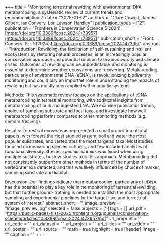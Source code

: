 +++
title = "Monitoring terrestrial rewilding with environmental DNA metabarcoding: a systematic review of current trends and recommendations"
date = "2025-01-02"
authors = ["Clare Cowgill, James Gilbert, Ian Convery, Lori Lawson Handley"]
publication_types = ["2"]
publication = "Frontiers in Conservation Science 5(2024), [https://doi.org/10.3389/fcosc.2024.1473957](https://doi.org/10.3389/fcosc.2024.1473957)"
publication_short = "Front. Conserv. Sci. 5(2024):https://doi.org/10.3389/fcosc.2024.1473957"
abstract = "Introduction: Rewilding, the facilitation of self-sustaining and resilient ecosystems by restoring natural processes, is an increasingly popular conservation approach and potential solution to the biodiversity and climate crises. Outcomes of rewilding can be unpredictable, and monitoring is essential to determine whether ecosystems are recovering. Metabarcoding, particularly of environmental DNA (eDNA), is revolutionizing biodiversity monitoring and could play an important role in understanding the impacts of rewilding but has mostly been applied within aquatic systems.

Methods: This systematic review focuses on the applications of eDNA metabarcoding in terrestrial monitoring, with additional insights from metabarcoding of bulk and ingested DNA. We examine publication trends, choice of sampling substrate and focal taxa, and investigate how well metabarcoding performs compared to other monitoring methods (e.g. camera trapping).

Results: Terrestrial ecosystems represented a small proportion of total papers, with forests the most studied system, soil and water the most popular substrates, and vertebrates the most targeted taxa. Most studies focused on measuring species richness, and few included analyzes of functional diversity. Greater species richness was found when using multiple substrates, but few studies took this approach. Metabarcoding did not consistently outperform other methods in terms of the number of vertebrate taxa detected, and this was likely influenced by choice of marker, sampling substrate and habitat.

Discussion: Our findings indicate that metabarcoding, particularly of eDNA, has the potential to play a key role in the monitoring of terrestrial rewilding, but that further ground- truthing is needed to establish the most appropriate sampling and experimental pipelines for the target taxa and terrestrial system of interest."
abstract_short = ""
image_preview = "image_preview.jpg"
selected = false
projects = ['']
tags = []
url_pdf = "https://public-pages-files-2025.frontiersin.org/journals/conservation-science/articles/10.3389/fcosc.2024.1473957/pdf"
url_preprint = ""
url_code = ""
url_dataset = ""
url_project = ""
url_slides = ""
url_video = ""
url_poster = ""
url_source = ""
math = true
highlight = true
[header]
image = ""
caption = ""
+++
